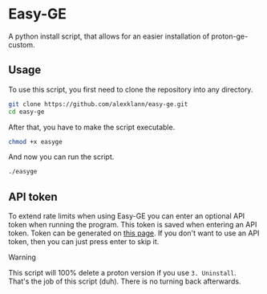 # Easy-GE
A python install script, that allows for an easier installation of proton-ge-custom.

## Usage
To use this script, you first need to clone the repository into any directory.

```bash
git clone https://github.com/alexklann/easy-ge.git
cd easy-ge
```

After that, you have to make the script executable.

```bash
chmod +x easyge
```

And now you can run the script.

```bash
./easyge
```

## API token
To extend rate limits when using Easy-GE you can enter an optional API token when running the program.
This token is saved when entering an API token. Token can be generated on [this page](https://github.com/settings/tokens?type=beta).
If you don't want to use an API token, then you can just press enter to skip it.

> [!WARNING]  
> This script will 100% delete a proton version if you use `3. Uninstall`.  
> That's the job of this script (duh). There is no turning back afterwards.
